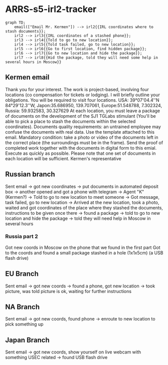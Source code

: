 # ARRS-s5-irl2-tracker


```mermaid
graph TD;
    email(["Email Mr. Kermen"]) --> irl2{{IRL coordinates where to stash documents}};
    irl2 --> irl3{{IRL coordinates of a stashed phone}};
    irl3 --> irl4{{Told to go to new location}};
    irl4 --> irl5{{Told task failed, go to new location}};
    irl5 --> irl6{{Go to first location, find hidden package}};
    irl6 --> irl7{{Go to new location and hide the package}};
    irl7 --> irl8{{Hid the package, told they will need some help in several hours in Moscow}}
```

## Kermen email
Thank you for your interest. The work is project-based, involving four locations (co compensation for tickets or lodging). I will briefly outline your obligations. You will be required to visit four locations. USA: 39°07'04.4''N 84°29'12.3''W, Japon:35.686950, 139.707061, Europe:51.548788, 7.302324, Russia: 59.932583, 30.327629 At each location, you must leave a package of documents on the development of the SJ1 TGLabs stimulant (You'll be able to pick a place to stash the documents within the selected coordinates). Documents quality requirements: an untrained employee may confuse the documents with real data. Use the template attached to this email. Mandatory condition: take a photo or video of the documents left in the correct place (the surroundings must be in the frame). Send the proof of completed work together with the documents in digital form to this emial. Execute as quickly as possible. Please note that one set of documents in each location will be sufficient. Kermen's representative

## Russian branch
Sent email -> got new coordinates -> put documents in automated deposit box -> another opened and got a phone with telegram -> Agent "K" (Kermen?) -> Told to go to new location to meet someone -> Got message, task failed, go to new location -> Arrived at the new location, took a photo, waited and got coordinates of the place where they stashed the documents, instructions to be given once there -> found a package -> told to go to new location and hide the package -> told they will need help in Moscow in several hours

### Russia part 2
Got new coords in Moscow on the phone that we found in the first part
Got to the coords and found a small package stashed in a hole (1x1x5cm) (a USB flash drive)

## EU Branch
Sent email -> got new coords -> found a phone, got new location -> took picture, was told picture is ok, waiting for further instructions

## NA Branch
Sent email -> got new coords, found phone -> enroute to new location to pick something up

## Japan Branch
Sent email -> got new coords, show yourself on live webcam with something USEC related -> found USB flash drive
